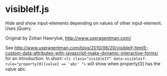 visibleIf.js
============

Hide and show input-elements depending on values of other input-element. Uses jQuery.

Original by Zoltan Hawryluk, http://www.useragentman.com/

See http://www.useragentman.com/blog/2010/06/20/visibleif-html5-custom-data-attributes-with-javascript-make-dynamic-interactive-forms/ for an introduction.
In short:
`<li class="visibleIf" data-visibleif-rule="property[0][value] == 'abc' ">`
will show when property[0] has the value abc.
